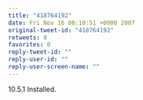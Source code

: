 ```yaml
---
title: "418764192"
date: Fri Nov 16 08:10:51 +0000 2007
original-tweet-id: "418764192"
retweets: 0
favorites: 0
reply-tweet-id: ""
reply-user-id: ""
reply-user-screen-name: ""
---
```

10.5.1 Installed.
